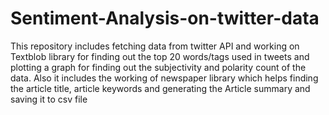 # Sentiment-Analysis-on-twitter-data
This repository includes fetching data from twitter API and working on Textblob library for finding out the top 20 words/tags used in tweets and plotting a graph for finding out the subjectivity and polarity count of the data. Also it includes the working of newspaper library which helps finding the article title, article keywords and generating the Article summary and saving it to csv file

